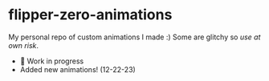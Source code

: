 # flipper-zero-animations

My personal repo of custom animations I made :) 
Some are glitchy so *use at own risk*.

* 🚧 Work in progress
* Added new animations! (12-22-23)
